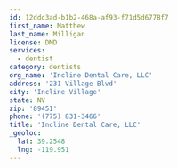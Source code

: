 ```yaml
---
id: 12ddc3ad-b1b2-468a-af93-f71d5d6778f7
first_name: Matthew
last_name: Milligan
license: DMD
services:
  - dentist
category: dentists
org_name: 'Incline Dental Care, LLC'
address: '231 Village Blvd'
city: 'Incline Village'
state: NV
zip: '89451'
phone: '(775) 831-3466'
title: 'Incline Dental Care, LLC'
_geoloc:
  lat: 39.2548
  lng: -119.951
---
```

